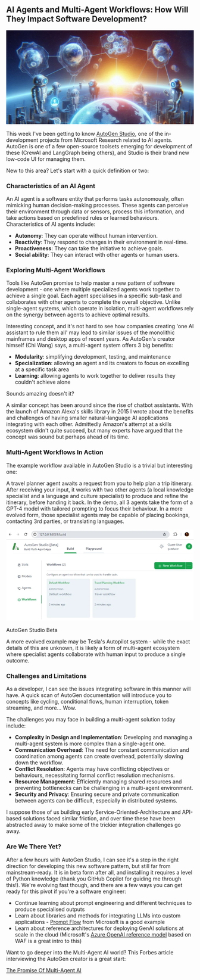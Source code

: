 ## AI Agents and Multi-Agent Workflows: How Will They Impact Software Development?

![Multi Agent Workflows](/assets/img/blog/multi-agent-workflows-intro.png)

This week I've been getting to know [AutoGen Studio](https://autogen-studio.com/), one of the in-development projects from Microsoft Research related to AI agents. AutoGen is one of a few open-source toolsets emerging for development of these (CrewAI and LangGraph being others), and Studio is their brand new low-code UI for managing them.

New to this area? Let's start with a quick definition or two:

### Characteristics of an AI Agent

An AI agent is a software entity that performs tasks autonomously, often mimicking human decision-making processes. These agents can perceive their environment through data or sensors, process this information, and take actions based on predefined rules or learned behaviours. Characteristics of AI agents include:

- **Autonomy**: They can operate without human intervention.
- **Reactivity**: They respond to changes in their environment in real-time.
- **Proactiveness**: They can take the initiative to achieve goals.
- **Social ability**: They can interact with other agents or human users.

### Exploring Multi-Agent Workflows

Tools like AutoGen promise to help master a new pattern of software development - one where multiple specialized agents work together to achieve a single goal. Each agent specialises in a specific sub-task and collaborates with other agents to complete the overall objective. Unlike single-agent systems, which operate in isolation, multi-agent workflows rely on the synergy between agents to achieve optimal results.

Interesting concept, and it's not hard to see how companies creating 'one AI assistant to rule them all' may lead to similar issues of the monolithic mainframes and desktop apps of recent years. As AutoGen's creator himself (Chi Wang) says, a multi-agent system offers 3 big benefits:

- **Modularity**: simplifying development, testing, and maintenance
- **Specialization**: allowing an agent and its creators to focus on excelling at a specific task area
- **Learning**: allowing agents to work together to deliver results they couldn't achieve alone

Sounds amazing doesn't it?

A similar concept has been around since the rise of chatbot assistants. With the launch of Amazon Alexa's skills library in 2015 I wrote about the benefits and challenges of having smaller natural-language AI applications integrating with each other. Admittedly Amazon's attempt at a skills ecosystem didn't quite succeed, but many experts have argued that the concept was sound but perhaps ahead of its time.

### Multi-Agent Workflows In Action

The example workflow available in AutoGen Studio is a trivial but interesting one:

A travel planner agent awaits a request from you to help plan a trip itinerary. After receiving your input, it works with two other agents (a local knowledge specialist and a language and culture specialist) to produce and refine the itinerary, before handing it back. In the demo, all 3 agents take the form of a GPT-4 model with tailored prompting to focus their behaviour. In a more evolved form, those specialist agents may be capable of placing bookings, contacting 3rd parties, or translating languages.

![AutoGen Studio Beta](/assets/img/blog/autogen-studio.png)

AutoGen Studio Beta

A more evolved example may be Tesla's Autopilot system - while the exact details of this are unknown, it is likely a form of multi-agent ecosystem where specialist agents collaborate with human input to produce a single outcome.

### Challenges and Limitations
As a developer, I can see the issues integrating software in this manner will have. A quick scan of AutoGen documentation will introduce you to concepts like cycling, conditional flows, human interruption, token streaming, and more... Wow.

The challenges you may face in building a multi-agent solution today include:

- **Complexity in Design and Implementation**: Developing and managing a multi-agent system is more complex than a single-agent one.
- **Communication Overhead**: The need for constant communication and coordination among agents can create overhead, potentially slowing down the workflow.
- **Conflict Resolution**: Agents may have conflicting objectives or behaviours, necessitating formal conflict resolution mechanisms.
- **Resource Management**: Efficiently managing shared resources and preventing bottlenecks can be challenging in a multi-agent environment.
- **Security and Privacy**: Ensuring secure and private communication between agents can be difficult, especially in distributed systems.

I suppose those of us building early Service-Oriented-Architecture and API-based solutions faced similar friction, and over time these have been abstracted away to make some of the trickier integration challenges go away.

### Are We There Yet?

After a few hours with AutoGen Studio, I can see it's a step in the right direction for developing this new software pattern, but still far from mainstream-ready. It is in beta form after all, and installing it requires a level of Python knowledge (thank you GitHub Copilot for guiding me through this!). We're evolving fast though, and there are a few ways you can get ready for this pivot if you're a software engineer:

- Continue learning about prompt engineering and different techniques to produce specialised outputs
- Learn about libraries and methods for integrating LLMs into custom applications - [Prompt Flow](https://github.com/microsoft/promptflow) from Microsoft is a good example
- Learn about reference architectures for deploying GenAI solutions at scale in the cloud (Microsoft's [Azure OpenAI reference model](https://learn.microsoft.com/en-us/azure/architecture/ai-ml/architecture/baseline-openai-e2e-chat) based on WAF is a great intro to this)

Want to go deeper into the Multi-Agent AI world? This Forbes article interviewing the AutoGen creator is a great start:

[The Promise Of Multi-Agent AI](https://www.forbes.com/sites/joannechen/2024/05/24/the-promise-of-multi-agent-ai/)

